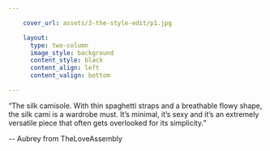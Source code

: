 ```yaml
---

    cover_url: assets/3-the-style-edit/p1.jpg

    layout:
      type: two-column
      image_style: background
      content_style: black
      content_align: left
      content_valign: bottom

---
```


“The silk camisole. With thin spaghetti straps and a breathable flowy shape, the silk cami is a wardrobe must. It’s minimal, it’s sexy and it’s an extremely versatile piece that often gets overlooked for its simplicity.”

<p class="right">-- Aubrey from TheLoveAssembly</p>
